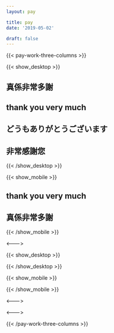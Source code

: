 ```yaml
---
layout: pay

title: pay
date: '2019-05-02'

draft: false
---
```


{{< pay-work-three-columns >}}

{{< show_desktop >}}

## 真係非常多謝

## thank you very much

## どうもありがとうございます

## 非常感謝您

  <div style="
  padding: 1rem;
  display: flex;
  flex-direction: column;
  justify-content: center;
  align-items: baseline;
  padding-top: 3rem;
  display: none;
  ">
    <div style="font-size: 1.3rem; padding-right: 2rem;">
      Question / 問題 / 質問があります ?
    </div>
    <div style="
      display: flex; 
      flex-direction:row;
      width: 100%;
      justify-content: flex-start;
      align-items: center;
      ">
        <div style="height: 50px; width: 50px; margin-left: 1rem; padding: 0.3rem">
          <a href="//t.me/louislabs">
            <img src="/images/telegram.svg" alt="send louis a message !" />
          </a>
        </div>
        <div style="height: 50px; width: 50px; margin-left: 1rem">
          <a href='{{ getenv "WHATSAPP_NUMBER" }}'>
            <img src="/images/whatsapp.svg" alt="send louis a message !" />
          </a>
        </div>
        <div style="height: 50px; width: 50px; margin-left: 1rem; padding-left: 0.2rem">
          <a href='{{ getenv "DISCORD_LINK" }}'>
            <img src="/images/discord.svg" alt="send louis a message !" />
          </a>
        </div>
    </div>
  </div>

{{< /show_desktop >}}

{{< show_mobile >}}

## thank you very much

## 真係非常多謝

{{< /show_mobile >}}

<--->

{{< show_desktop >}}

  <div 
    class="qr-img" 
    style="background-image: url('./paycode.jpg'); ">
  </div>

{{< /show_desktop >}}

{{< show_mobile >}}

  <div id="payme-button" class="qr-img" style="background-image: url('./paycode.jpg'); "></div>

  <script>
    document.querySelector('#payme-button').addEventListener('click', (event)   => {
      window.location = "https://payme.hsbc/louiscklaw"
    });
  </script>

{{< /show_mobile >}}

<--->

<div class="qr-img" style="
background-image: url('./alipay.jpg'); 
background-size: contain;"></div>

<--->

<div class="qr-img" style="background-image: url('./tap_n_go.jpg'); background-size: contain;"></div>

{{< /pay-work-three-columns >}}
